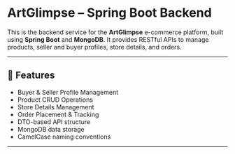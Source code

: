 # ArtGlimpse – Spring Boot Backend

This is the backend service for the **ArtGlimpse** e-commerce platform, built using **Spring Boot** and **MongoDB**. It provides RESTful APIs to manage products, seller and buyer profiles, store details, and orders.

---

## 🧩 Features

- Buyer & Seller Profile Management  
- Product CRUD Operations  
- Store Details Management  
- Order Placement & Tracking  
- DTO-based API structure  
- MongoDB data storage  
- CamelCase naming conventions

---


